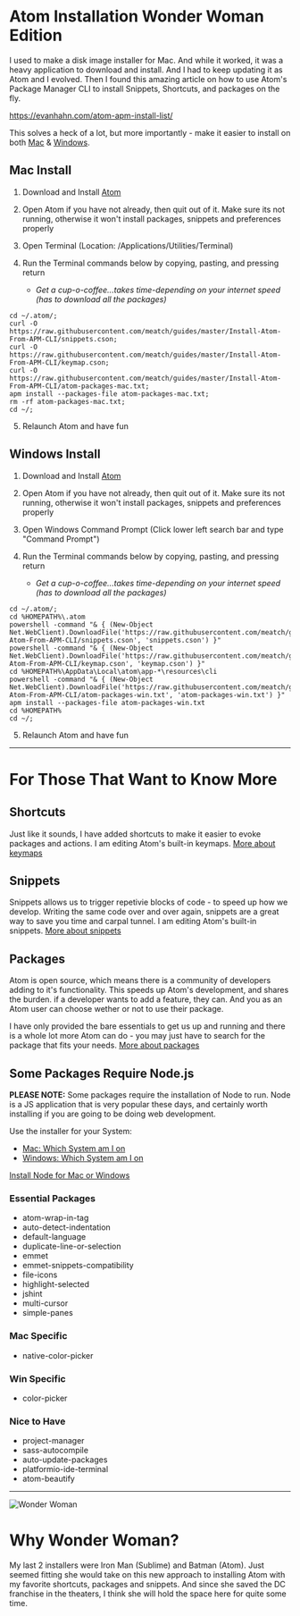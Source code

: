 # Atom Installation Wonder Woman Edition

I used to make a disk image installer for Mac. And while it worked, it was a heavy application to download and install. And I had to keep updating it as Atom and I evolved. Then I found this amazing article on how to use Atom's Package Manager CLI to install Snippets, Shortcuts, and packages on the fly.

https://evanhahn.com/atom-apm-install-list/

This solves a heck of a lot, but more importantly - make it easier to install on both [Mac](#mac) & [Windows](#win).


## Mac Install

1. Download and Install <a href="https://atom.io/" target="atom">Atom</a>

2. Open Atom if you have not already, then quit out of it. Make sure its not running, otherwise it won't install packages, snippets and preferences properly

3. Open Terminal (Location: /Applications/Utilities/Terminal)

4. Run the Terminal commands below by copying, pasting, and pressing return
    * *Get a cup-o-coffee...takes time-depending on your internet speed (has to download all the packages)*

```
cd ~/.atom/;
curl -O https://raw.githubusercontent.com/meatch/guides/master/Install-Atom-From-APM-CLI/snippets.cson;
curl -O https://raw.githubusercontent.com/meatch/guides/master/Install-Atom-From-APM-CLI/keymap.cson;
curl -O https://raw.githubusercontent.com/meatch/guides/master/Install-Atom-From-APM-CLI/atom-packages-mac.txt;
apm install --packages-file atom-packages-mac.txt;  
rm -rf atom-packages-mac.txt;
cd ~/;
```

5. Relaunch Atom and have fun

## Windows Install

1. Download and Install <a href="https://atom.io/" target="atom">Atom</a>

2. Open Atom if you have not already, then quit out of it. Make sure its not running, otherwise it won't install packages, snippets and preferences properly

3. Open Windows Command Prompt (Click lower left search bar and type "Command Prompt")

4. Run the Terminal commands below by copying, pasting, and pressing return
    * *Get a cup-o-coffee...takes time-depending on your internet speed (has to download all the packages)*

```
cd ~/.atom/;
cd %HOMEPATH%\.atom
powershell -command "& { (New-Object Net.WebClient).DownloadFile('https://raw.githubusercontent.com/meatch/guides/master/Install-Atom-From-APM-CLI/snippets.cson', 'snippets.cson') }"
powershell -command "& { (New-Object Net.WebClient).DownloadFile('https://raw.githubusercontent.com/meatch/guides/master/Install-Atom-From-APM-CLI/keymap.cson', 'keymap.cson') }"
cd %HOMEPATH%\AppData\Local\atom\app-*\resources\cli
powershell -command "& { (New-Object Net.WebClient).DownloadFile('https://raw.githubusercontent.com/meatch/guides/master/Install-Atom-From-APM-CLI/atom-packages-win.txt', 'atom-packages-win.txt') }"
apm install --packages-file atom-packages-win.txt
cd %HOMEPATH%
cd ~/;
```

5. Relaunch Atom and have fun

---

# For Those That Want to Know More

## Shortcuts
Just like it sounds, I have added shortcuts to make it easier to evoke packages and actions. I am editing Atom's built-in keymaps.
<a
    class="btn btn-primary"
    href="http://flight-manual.atom.io/behind-atom/sections/keymaps-in-depth/"
    target="keymaps"
    >
    More about keymaps
</a>


## Snippets
Snippets allows us to trigger repetivie blocks of code - to speed up how we develop. Writing the same code over and over again, snippets are a great way to save you time and carpal tunnel. I am editing Atom's built-in snippets.
<a
    class="btn btn-primary"
    href="http://flight-manual.atom.io/using-atom/sections/snippets/"
    target="snippets"
    >
    More about snippets
</a>


## Packages
Atom is open source, which means there is a community of developers adding to it's functionality. This speeds up Atom's development, and shares the burden. if a developer wants to add a feature, they can. And you as an Atom user can choose wether or not to use their package.

I have only provided the bare essentials to get us up and running and there is a whole lot more Atom can do - you may just have to search for the package that fits your needs.
<a
    class="btn btn-primary"
    href="http://flight-manual.atom.io/using-atom/sections/atom-packages/"
    target="packages"
    >
    More about packages
</a>


## Some Packages Require Node.js
**PLEASE NOTE:** Some packages require the installation of Node to run. Node is a JS application that is very popular these days, and certainly worth installing if you are going to be doing web development.

Use the installer for your System:

* [ Mac: Which System am I on ](https://support.apple.com/en-us/HT201260)
* [ Windows: Which System am I on ](https://support.microsoft.com/en-us/help/13443/windows-which-operating-system)

[Install Node for Mac or Windows](https://nodejs.org/en/download/)

### Essential Packages
* atom-wrap-in-tag
* auto-detect-indentation
* default-language
* duplicate-line-or-selection
* emmet
* emmet-snippets-compatibility
* file-icons
* highlight-selected
* jshint
* multi-cursor
* simple-panes

### Mac Specific
* native-color-picker

### Win Specific
* color-picker

### Nice to Have
* project-manager
* sass-autocompile
* auto-update-packages
* platformio-ide-terminal
* atom-beautify




---

![Wonder Woman](https://upload.wikimedia.org/wikipedia/en/e/ed/Wonder_Woman_%282017_film%29.jpg)

# Why Wonder Woman?

My last 2 installers were Iron Man (Sublime) and Batman (Atom). Just seemed fitting she would take on this new approach to installing Atom with my favorite shortcuts, packages and snippets. And since she saved the DC franchise in the theaters, I think she will hold the space here for quite some time.
